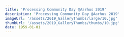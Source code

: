 ```yaml
---
title: 'Processing Community Day @Aarhus 2019'
description: 'Processing Community Day @Aarhus 2019'
imageUrl: '/assets/2019_GalleryThumbs/large/10.jpg'
thumbUrl: '/assets/2019_GalleryThumbs/thumbs/10.jpg'
date: 1959-01-01
---
```

